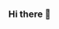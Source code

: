 ### Hi there 👋

<!--
**Tanujairam123/Tanujairam123** is a ✨ _special_ ✨ repository because its `README.md` (this file) appears on your GitHub profile.

Here are some ideas to get you started:

- 🔭 I’m currently working on Telegram channel
- 🌱 I’m currently learning Coading
- 👯 I’m looking to collaborate on Bot editor
- 🤔 I’m looking for help with Leech bots
- 💬 Ask me about Movies
- 📫 How to reach me: Telegram
- 😄 Pronouns: A friend in need is a friend indeeed
- ⚡ Fun fact: You have to kiss a lot of frogs to meet a prince
-->
